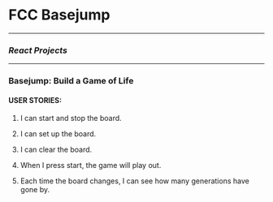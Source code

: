 # FCC Basejump
---

### *React Projects*
---

### Basejump: Build a Game of Life

#### USER STORIES:

1. I can start and stop the board.

2. I can set up the board.

3. I can clear the board.

4. When I press start, the game will play out.

5. Each time the board changes, I can see how many generations have gone by.